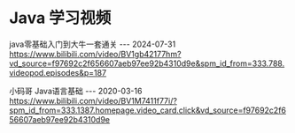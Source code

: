 # Java 学习视频

java零基础入门到大牛一套通关 --- 2024-07-31
https://www.bilibili.com/video/BV1gb42177hm?vd_source=f97692c2f656607aeb97ee92b4310d9e&spm_id_from=333.788.videopod.episodes&p=187

小码哥 Java语言基础 --- 2020-03-16
https://www.bilibili.com/video/BV1M7411f77i/?spm_id_from=333.1387.homepage.video_card.click&vd_source=f97692c2f656607aeb97ee92b4310d9e